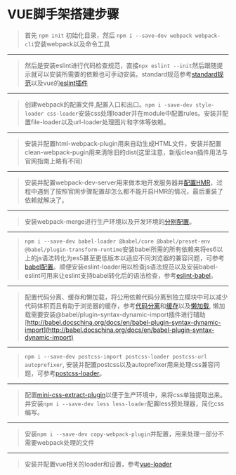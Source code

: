 # VUE脚手架搭建步骤

> 首先 ```npm init``` 初始化目录，然后 ```npm i --save-dev webpack webpack-cli```安装webpack以及命令工具
---
> 然后是安装eslint进行代码检查规范，直接```npx eslint --init```然后跟随提示就可以安装所需要的依赖也可手动安装。standard规范参考[standard规范](https://www.npmjs.com/package/eslint-config-standard)以及vue的[eslint插件](https://eslint.vuejs.org/user-guide/#editor-integrations)
---
> 创建webpack的配置文件,配置入口和出口。```npm i -save-dev style-loader css-loader```安装css处理loader并在module中配置rules。安装并配置file-loader以及url-loader处理图片和字体等依赖。
---
> 安装并配置html-webpack-plugin用来自动生成HTML文件，安装并配置clean-webpack-pugin用来清除旧的dist(这里注意，新版clean插件用法与官网指南上略有不同)
---
> 安装并配置webpack-dev-server用来做本地开发服务器并[配置HMR](https://webpack.docschina.org/guides/hot-module-replacement/#启用-hmr)，过程中遇到了按照官网步骤配置却怎么都不能开启HMR的情况，最后重装了依赖就解决了。
---
> 安装webpack-merge进行生产环境以及开发环境的[分别配置](https://webpack.docschina.org/guides/production/#配置)。
---
> ```npm i --save-dev babel-loader @babel/core @babel/preset-env @babel/plugin-transform-runtime```安装babel所需的所有依赖来将es6以上的js语法转化为es5甚至更低版本以适应不同浏览器的兼容问题，可参考[babel配置](https://webpack.docschina.org/loaders/babel-loader/)。顺便安装eslint-loader用以检查js语法规范以及安装babel-eslint可用来让eslint支持babel转化后的语法检查，参考[eslint-babel](https://github.com/babel/babel-eslint)。
---
> 配置代码分离、缓存和懒加载，将公用依赖代码分离到独立模块中可以减少代码体积而且有助于浏览器的缓存，参考[代码分离](https://webpack.docschina.org/guides/code-splitting/)和[缓存](https://webpack.docschina.org/guides/caching/)以及[懒加载](https://webpack.docschina.org/guides/lazy-loading/), 懒加载需要安装@babel/plugin-syntax-dynamic-import插件进行辅助[http://babel.docschina.org/docs/en/babel-plugin-syntax-dynamic-import](http://babel.docschina.org/docs/en/babel-plugin-syntax-dynamic-import)
---
> ```npm i --save-dev postcss-import postcss-loader postcss-url autoprefixer```, 安装并配置postcss以及autoprefixer用来处理css兼容问题，可参考[postcss-loader](https://webpack.docschina.org/loaders/postcss-loader/)。
---
> 配置[mini-css-extract-plugin](https://webpack.docschina.org/plugins/mini-css-extract-plugin/)以便于生产环境中，来将css单独提取出来。并安装```npm i --save-dev less less-loader```配置less预处理器，简化css编写。
---
> 安装```npm i --save-dev copy-webpack-plugin```并配置，用来处理一部分不需要webpack处理的文件
---
> 安装并配置vue相关的loader和设置，参考[vue-loader](https://vue-loader.vuejs.org/)
